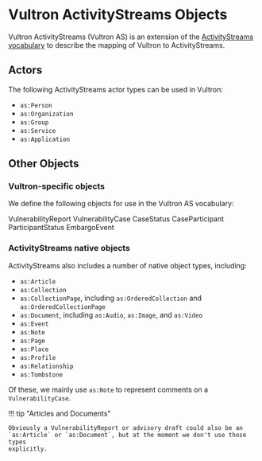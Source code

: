 # Vultron ActivityStreams Objects

Vultron ActivityStreams (Vultron AS) is an extension of the
[ActivityStreams vocabulary](https://www.w3.org/TR/activitystreams-vocabulary/)
to describe the mapping of Vultron to ActivityStreams.

## Actors

The following ActivityStreams actor types can be used in Vultron:

- `as:Person`
- `as:Organization`
- `as:Group`
- `as:Service`
- `as:Application`

## Other Objects

### Vultron-specific objects

We define the following objects for use in the Vultron AS vocabulary:

VulnerabilityReport
VulnerabilityCase
CaseStatus
CaseParticipant
ParticipantStatus
EmbargoEvent

### ActivityStreams native objects

ActivityStreams also includes a number of native object types, including:

- `as:Article`
- `as:Collection`
- `as:CollectionPage`, including `as:OrderedCollection` and `as:OrderedCollectionPage`
- `as:Document`, including `as:Audio`, `as:Image`, and `as:Video`
- `as:Event`
- `as:Note`
- `as:Page`
- `as:Place`
- `as:Profile`
- `as:Relationship`
- `as:Tombstone`

Of these, we mainly use `as:Note` to represent comments on a `VulnerabilityCase`.

!!! tip "Articles and Documents"

    Obviously a VulnerabilityReport or advisory draft could also be an 
    `as:Article` or `as:Document`, but at the moment we don't use those types 
    explicitly.
